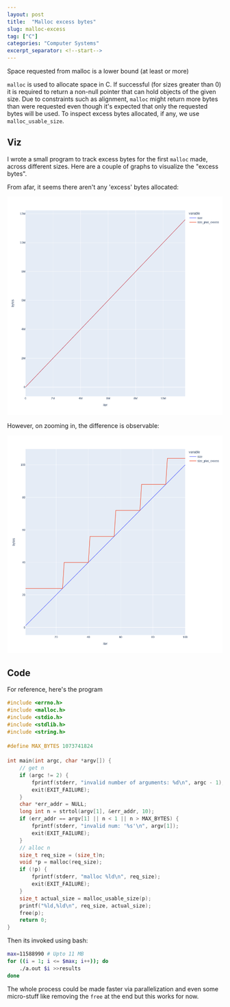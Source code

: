 ```yaml
---
layout: post
title:  "Malloc excess bytes"
slug: malloc-excess
tag: ["C"]
categories: "Computer Systems"
excerpt_separator: <!--start-->
---
```


Space requested from malloc is a lower bound (at least or more)

<!--start-->

`malloc` is used to allocate space in C. If successful (for sizes greater
than 0) it is required to return a non-null pointer that can hold objects of the
given size. Due to constraints such as alignment, `malloc` might return more
bytes than were requested even though it's expected that only the requested
bytes will be used. To inspect excess bytes allocated, if any, we use
`malloc_usable_size`.

## Viz

I wrote a small program to track excess bytes for the first `malloc` made,
across different sizes. Here are a couple of graphs to visualize the "excess
bytes".

From afar, it seems there aren't any 'excess' bytes allocated:

![all](/assets/images/malloc_excess/fig_all.png)

However, on zooming in, the difference is observable:

![zoomed](/assets/images/malloc_excess/fig_zoomed.png)

## Code

For reference, here's the program

```c
#include <errno.h>
#include <malloc.h>
#include <stdio.h>
#include <stdlib.h>
#include <string.h>

#define MAX_BYTES 1073741824

int main(int argc, char *argv[]) {
    // get n
    if (argc != 2) {
        fprintf(stderr, "invalid number of arguments: %d\n", argc - 1);
        exit(EXIT_FAILURE);
    }
    char *err_addr = NULL;
    long int n = strtol(argv[1], &err_addr, 10);
    if (err_addr == argv[1] || n < 1 || n > MAX_BYTES) {
        fprintf(stderr, "invalid num: '%s'\n", argv[1]);
        exit(EXIT_FAILURE);
    }
    // alloc n
    size_t req_size = (size_t)n;
    void *p = malloc(req_size);
    if (!p) {
        fprintf(stderr, "malloc %ld\n", req_size);
        exit(EXIT_FAILURE);
    }
    size_t actual_size = malloc_usable_size(p);
    printf("%ld,%ld\n", req_size, actual_size);
    free(p);
    return 0;
}
```

Then its invoked using bash:

```bash
max=11588990 # Upto 11 MB
for ((i = 1; i <= $max; i++)); do
	./a.out $i >>results
done
```

The whole process could be made faster via parallelization and even some
micro-stuff like removing the `free` at the end but this works for now.
